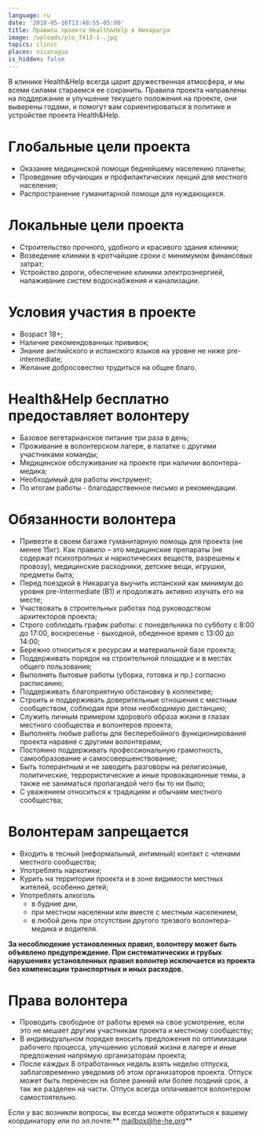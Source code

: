 ```yaml
---
language: ru
date: '2018-05-16T13:48:55-05:00'
title: Правила проекта Health&Help в Никарагуа
image: /uploads/plo_7413-1-.jpg
topics: clinic
places: nicaragua
is_hidden: false
---
```

В клинике Health&Help всегда царит дружественная атмосфера, и мы всеми силами стараемся ее сохранить. Правила проекта направлены на поддержание и улучшение текущего положения на проекте, они выверены годами, и помогут вам сориентироваться в политике и устройстве проекта Health&Help.

# Глобальные цели проекта

* Оказание медицинской помощи беднейшему населению планеты;
* Проведение обучающих и профилактических лекций для местного населения;
* Распространение гуманитарной помощи для нуждающихся.

# Локальные цели проекта

* Строительство прочного, удобного и красивого здания клиники;
* Возведение клиники в кротчайшие сроки с минимумом финансовых затрат;
* Устройство дороги, обеспечение клиники электроэнергией, налаживание систем водоснабжения и канализации.

# Условия участия в проекте

* Возраст 18+;
* Наличие рекомендованных прививок;
* Знание английского и испанского языков на уровне не ниже pre-intermediate;
* Желание добросовестно трудиться на общее благо.

# Health&Help бесплатно предоставляет волонтеру

* Базовое вегетарианское питание три раза в день;
* Проживание в волонтерском лагере, в палатке с другими участниками команды;
* Медицинское обслуживание на проекте при наличии волонтера-медика;
* Необходимый для работы инструмент;
* По итогам работы - благодарственное письмо и рекомендации.

# Обязанности волонтера

* Привезти в своем багаже гуманитарную помощь для проекта (не менее 15кг). Как правило – это медицинские препараты (не содержат психотропных и наркотических веществ, разрешены к провозу), медицинские расходники, детские вещи, игрушки, предметы быта;
* Перед поездкой в Никарагуа выучить испанский как минимум до уровня pre-Intermediate (B1) и продолжать активно изучать его на месте;
* Участвовать в строительных работах под руководством архитекторов проекта;
* Строго соблюдать график работы: с понедельника по субботу с 8:00 до 17:00, воскресенье - выходной, обеденное время с 13:00 до 14:00;
* Бережно относиться к ресурсам и материальной базе проекта;
* Поддерживать порядок на строительной площадке и в местах общего пользования;
* Выполнять бытовые работы (уборка, готовка и пр.) согласно расписанию;
* Поддерживать благоприятную обстановку в коллективе;
* Строить и поддерживать доверительные отношения с местным сообществом, соблюдая при этом необходимую дистанцию;
* Служить личным примером здорового образа жизни в глазах местного сообщества и волонтеров проекта;
* Выполнять любые работы для бесперебойного функционирования проекта наравне с другими волонтерами;
* Постоянно поддерживать профессиональную грамотность, самообразование и самосовершенствование;
* Быть толерантным и не заводить разговоры на религиозные, политические, террористические и иные провокационные темы, а также не заниматься пропагандой чего бы то ни было;
* С уважением относиться к традициям и обычаям местного сообщества;

# Волонтерам запрещается

* Входить в тесный (неформальный, интимный) контакт с членами местного сообщества;
* Употреблять наркотики;
* Курить на территории проекта и в зоне видимости местных жителей, особенно детей;
* Употреблять алкоголь
  *  в будние дни,
  * при местном населении или вместе с местным населением,
  * в любой день при отсутствии другого трезвого волонтера-медика и водителя.

**За несоблюдение установленных правил, волонтеру может быть объявлено предупреждение. При систематических и грубых нарушениях установленных правил волонтер исключается из проекта без компенсации транспортных и иных расходов.**

# Права волонтера

* Проводить свободное от работы время на свое усмотрение, если это не мешает другим участникам проекта и местному сообществу;
* В индивидуальном порядке вносить предложения по оптимизации рабочего процесса, улучшению условий жизни в лагере и иные предложения напрямую организаторам проекта;
* После каждых 8 отработанных недель взять неделю отпуска, заблаговременно уведомив об этом организаторов проекта. Отпуск может быть перенесен на более ранний или более поздний срок, а так же разделен на части. Отпуск всегда оплачивается волонтером самостоятельно.

Если у вас возникли вопросы, вы всегда можете обратиться к вашему координатору или по эл.почте:** mailbox@he-he.org**
